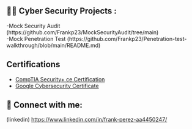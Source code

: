 

<br />


<h2>👨‍💻 Cyber Security Projects :</h2>
-Mock Security Audit (https://github.com/Frankp23/MockSecurityAudit/tree/main)
<br />
-Mock Penetration Test (https://github.com/Frankp23/Penetration-test-walkthrough/blob/main/README.md)


<h2>Certifications</h2>

- [CompTIA Security+ ce Certification ](https://www.credly.com/badges/a2bade9a-d65f-4800-b092-42f5376390ef/linked_in_profile)
- [Google Cybersecurity Certificate](https://www.credly.com/badges/5a5e9654-c543-487f-8985-c5130bcd8997/linked_in_profile)

<h2> 🤳 Connect with me:</h2>

(linkedin)   https://www.linkedin.com/in/frank-perez-aa4450247/
